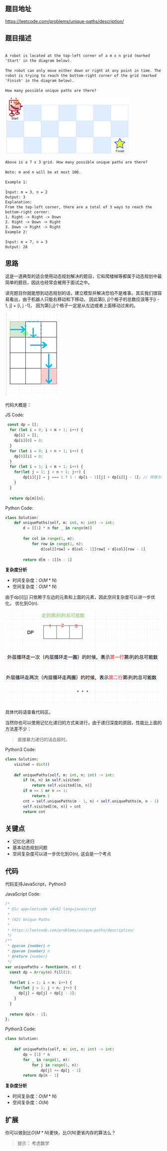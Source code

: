 
## 题目地址
https://leetcode.com/problems/unique-paths/description/

## 题目描述
```

A robot is located at the top-left corner of a m x n grid (marked 'Start' in the diagram below).

The robot can only move either down or right at any point in time. The robot is trying to reach the bottom-right corner of the grid (marked 'Finish' in the diagram below).

How many possible unique paths are there?
```
![62.unique-paths-1](../assets/problems/62.unique-paths-1.png)

```
Above is a 7 x 3 grid. How many possible unique paths are there?

Note: m and n will be at most 100.

Example 1:

Input: m = 3, n = 2
Output: 3
Explanation:
From the top-left corner, there are a total of 3 ways to reach the bottom-right corner:
1. Right -> Right -> Down
2. Right -> Down -> Right
3. Down -> Right -> Right
Example 2:

Input: m = 7, n = 3
Output: 28
```

## 思路

这是一道典型的适合使用动态规划解决的题目，它和爬楼梯等都属于动态规划中最简单的题目，因此也经常会被用于面试之中。

读完题目你就能想到动态规划的话，建立模型并解决恐怕不是难事。其实我们很容易看出，由于机器人只能右移动和下移动，
因此第[i, j]个格子的总数应该等于[i - 1, j] + [i, j -1]， 因为第[i,j]个格子一定是从左边或者上面移动过来的。

![62.unique-paths-2](../assets/problems/62.unique-paths-2.png)

代码大概是：

JS Code:

```js
 const dp = [];
  for (let i = 0; i < m + 1; i++) {
    dp[i] = [];
    dp[i][0] = 0;
  }
  for (let i = 0; i < n + 1; i++) {
    dp[0][i] = 0;
  }
  for (let i = 1; i < m + 1; i++) {
    for(let j = 1; j < n + 1; j++) {
        dp[i][j] = j === 1 ? 1 : dp[i - 1][j] + dp[i][j - 1]; // 转移方程
    }
  }

  return dp[m][n];

```

Python Code:

```python
class Solution:
    def uniquePaths(self, m: int, n: int) -> int:
        d = [[1] * n for _ in range(m)]

        for col in range(1, m):
            for row in range(1, n):
                d[col][row] = d[col - 1][row] + d[col][row - 1]

        return d[m - 1][n - 1]
 ```
 
 **复杂度分析**
 
 - 时间复杂度：$O(M * N)$
 - 空间复杂度：$O(M * N)$

由于dp[i][j] 只依赖于左边的元素和上面的元素，因此空间复杂度可以进一步优化， 优化到O(n).

![62.unique-paths-3](../assets/problems/62.unique-paths-3.png)

具体代码请查看代码区。


当然你也可以使用记忆化递归的方式来进行，由于递归深度的原因，性能比上面的方法差不少：

> 直接暴力递归的话会超时。

Python3 Code:
```python
class Solution:
    visited = dict()

    def uniquePaths(self, m: int, n: int) -> int:
        if (m, n) in self.visited:
            return self.visited[(m, n)]
        if m == 1 or n == 1:
            return 1
        cnt = self.uniquePaths(m - 1, n) + self.uniquePaths(m, n - 1)
        self.visited[(m, n)] = cnt
        return cnt
 ```

## 关键点

- 记忆化递归
- 基本动态规划问题
- 空间复杂度可以进一步优化到O(n), 这会是一个考点
## 代码

代码支持JavaScript，Python3

JavaScript Code:

```js
/*
 * @lc app=leetcode id=62 lang=javascript
 *
 * [62] Unique Paths
 *
 * https://leetcode.com/problems/unique-paths/description/
 */
/**
 * @param {number} m
 * @param {number} n
 * @return {number}
 */
var uniquePaths = function(m, n) {
  const dp = Array(n).fill(1);
  
  for(let i = 1; i < m; i++) {
    for(let j = 1; j < n; j++) {
      dp[j] = dp[j] + dp[j - 1];
    } 
  }

  return dp[n - 1];
};
```

Python3 Code:

```python
class Solution:

    def uniquePaths(self, m: int, n: int) -> int:
        dp = [1] * n
        for _ in range(1, m):
            for j in range(1, n):
                dp[j] += dp[j - 1]
        return dp[n - 1]
```

 **复杂度分析**
 
 - 时间复杂度：$O(M * N)$
 - 空间复杂度：$O(N)$
 
 ## 扩展
 
 你可以做到比$O(M * N)$更快，比$O(N)$更省内存的算法么？
 > 提示： 考虑数学
